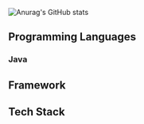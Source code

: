 ![Anurag's GitHub stats](https://github-readme-stats.vercel.app/api?username=jamelclyons&show_icons=true)

## Programming Languages
### Java
## Framework

## Tech Stack
